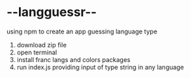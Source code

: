 # --langguessr--
using npm to create an app guessing language type

 1. download zip file
 2. open terminal
 3. install franc langs and colors packages
 4. run index.js providing input of type string in any language
